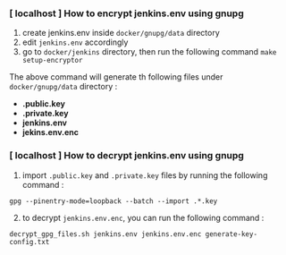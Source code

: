 ### [ localhost ] How to encrypt jenkins.env using gnupg

1. create jenkins.env inside `docker/gnupg/data` directory
2. edit `jenkins.env` accordingly
3. go to `docker/jenkins` directory, then run the following command
`make setup-encryptor`

The above command will generate th following files under `docker/gnupg/data` directory :

- **.public.key**
- **.private.key**
- **jenkins.env**
- **jekins.env.enc**

### [ localhost ] How to decrypt jenkins.env using gnupg

1. import `.public.key` and `.private.key` files by running the following command :

`gpg --pinentry-mode=loopback --batch --import .*.key`

2. to decrypt `jenkins.env.enc`, you can run the following command :

`decrypt_gpg_files.sh jenkins.env jenkins.env.enc generate-key-config.txt`